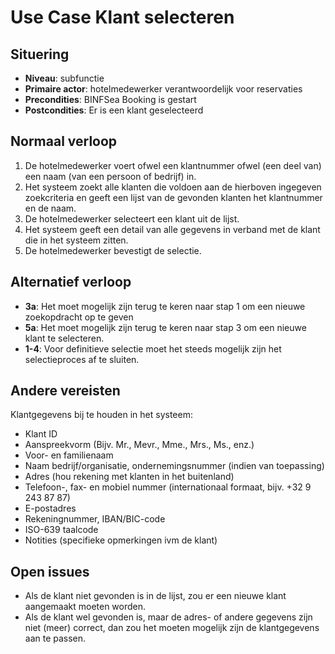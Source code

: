 # Use Case Klant selecteren

## Situering

* **Niveau**: subfunctie
* **Primaire actor**: hotelmedewerker verantwoordelijk voor reservaties
* **Precondities**: BINFSea Booking is gestart
* **Postcondities**: Er is een klant geselecteerd

## Normaal verloop

1. De hotelmedewerker voert ofwel een klantnummer ofwel (een deel van) een naam (van een
persoon of bedrijf) in.
2. Het systeem zoekt alle klanten die voldoen aan de hierboven ingegeven zoekcriteria en geeft
een lijst van de gevonden klanten het klantnummer en de naam.
3. De hotelmedewerker selecteert een klant uit de lijst.
4. Het systeem geeft een detail van alle gegevens in verband met de klant die in het systeem
zitten.
5. De hotelmedewerker bevestigt de selectie.

## Alternatief verloop

* **3a**: Het moet mogelijk zijn terug te keren naar stap 1 om een nieuwe zoekopdracht op te geven
* **5a**: Het moet mogelijk zijn terug te keren naar stap 3 om een nieuwe klant te selecteren.
* **1-4**: Voor definitieve selectie moet het steeds mogelijk zijn het selectieproces af te sluiten.

## Andere vereisten

Klantgegevens bij te houden in het systeem:

* Klant ID
* Aanspreekvorm (Bijv. Mr., Mevr., Mme., Mrs., Ms., enz.)
* Voor- en familienaam
* Naam bedrijf/organisatie, ondernemingsnummer (indien van toepassing)
* Adres (hou rekening met klanten in het buitenland)
* Telefoon-, fax- en mobiel nummer (internationaal formaat, bijv. +32 9 243 87 87)
* E-postadres
* Rekeningnummer, IBAN/BIC-code
* ISO-639 taalcode
* Notities (specifieke opmerkingen ivm de klant)

## Open issues

* Als de klant niet gevonden is in de lijst, zou er een nieuwe klant aangemaakt moeten
worden.
* Als de klant wel gevonden is, maar de adres- of andere gegevens zijn niet (meer) correct,
dan zou het moeten mogelijk zijn de klantgegevens aan te passen.
